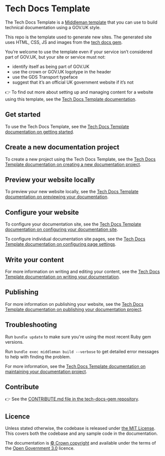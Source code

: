 # Tech Docs Template

The Tech Docs Template is a [Middleman template][mmt] that
you can use to build technical documentation using a GOV.UK style.

This repo is the template used to generate new sites. The generated site uses HTML, CSS, JS and images from the [tech docs gem](https://github.com/alphagov/tech-docs-gem).

You’re welcome to use the template even if your service isn’t considered part of GOV.UK, but your site or service must not:

- identify itself as being part of GOV.UK
- use the crown or GOV.UK logotype in the header
- use the GDS Transport typeface
- suggest that it’s an official UK government website if it’s not

👉 To find out more about setting up and managing content for a website using this template, see the [Tech Docs Template documentation][tdt-docs].

## Get started

To use the Tech Docs Template, see the [Tech Docs Template documentation on getting started](https://tdt-documentation.london.cloudapps.digital/create_project/get_started/#get-started).

## Create a new documentation project

To create a new project using the Tech Docs Template, see the [Tech Docs Template documentation on creating a new documentation project](https://tdt-documentation.london.cloudapps.digital/create_project/create_new_project/#create-a-new-documentation-project).

## Preview your website locally

To preview your new website locally, see the [Tech Docs Template documentation on previewing your documentation](https://tdt-documentation.london.cloudapps.digital/create_project/preview/#preview-your-documentation).

## Configure your website

To configure your documentation site, see the [Tech Docs Template documentation on configuring your documentation site](https://tdt-documentation.london.cloudapps.digital/configure_project/global_configuration/#configure-your-documentation-site).

To configure individual documentation site pages, see the [Tech Docs Template documentation on configuring page settings](https://tdt-documentation.london.cloudapps.digital/configure_project/frontmatter/#configure-page-settings).

## Write your content

For more information on writing and editing your content, see the [Tech Docs Template documentation on writing your documentation](https://tdt-documentation.london.cloudapps.digital/write_docs/#write-your-documentation).

## Publishing

For more information on publishing your website, see the [Tech Docs Template documentation on publishing your documentation project](https://tdt-documentation.london.cloudapps.digital/publish_project/#publish-your-documentation-project).

## Troubleshooting

Run `bundle update` to make sure you're using the most recent Ruby gem versions.

Run `bundle exec middleman build --verbose` to get detailed error messages to help with finding the problem.

For more information, see the [Tech Docs Template documentation on maintaining your documentation project](https://tdt-documentation.london.cloudapps.digital/maintain_project/#maintain-your-documentation-project).

## Contribute

👉 See the [CONTRIBUTE.md file in the tech-docs-gem repository][contribute].

## Licence

Unless stated otherwise, the codebase is released under [the MIT License][mit].
This covers both the codebase and any sample code in the documentation.

The documentation is [© Crown copyright][copyright] and available under the terms of the [Open Government 3.0][ogl] licence.

[mit]: LICENCE
[copyright]: http://www.nationalarchives.gov.uk/information-management/re-using-public-sector-information/uk-government-licensing-framework/crown-copyright/
[ogl]: http://www.nationalarchives.gov.uk/doc/open-government-licence/version/3/
[mmt]: https://middlemanapp.com/advanced/project_templates/
[tdt-docs]: https://tdt-documentation.london.cloudapps.digital
[config]: https://tdt-documentation.london.cloudapps.digital/amend_project/configuration/#configuration-options
[frontmatter]: https://tdt-documentation.london.cloudapps.digital/frontmatter.html#frontmatter
[multipage]: https://tdt-documentation.london.cloudapps.digital/create_project/multipage/#build-a-multipage-documentation-site
[example-content]: https://tdt-documentation.london.cloudapps.digital/amend_project/content/#change-your-content
[partials]: https://tdt-documentation.london.cloudapps.digital/create_project/single_page/#add-partial-lines
[contribute]: https://github.com/alphagov/tech-docs-gem/blob/master/CONTRIBUTING.md
[install-ruby]: https://tdt-documentation.london.cloudapps.digital/create_project/setup_local/#install-ruby
[install-middleman]: https://tdt-documentation.london.cloudapps.digital/create_project/setup_local/#install-ruby

